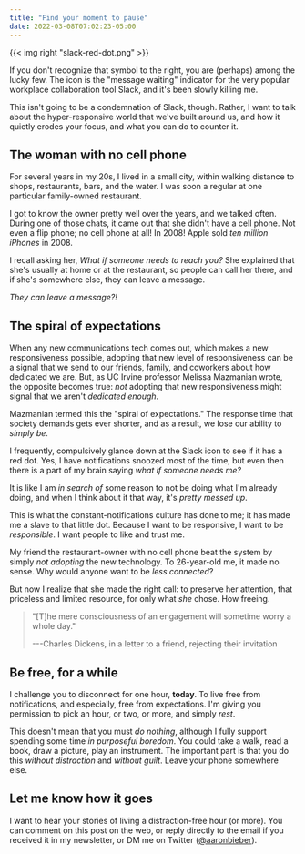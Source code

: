 ```yaml
---
title: "Find your moment to pause"
date: 2022-03-08T07:02:23-05:00
---
```


{{< img right "slack-red-dot.png" >}}

If you don't recognize that symbol to the right, you are (perhaps) among the
lucky few. The icon is the "message waiting" indicator for the very popular
workplace collaboration tool Slack, and it's been slowly killing me.
<!--more-->

This isn't going to be a condemnation of Slack, though. Rather, I want to talk
about the hyper-responsive world that we've built around us, and how it quietly
erodes your focus, and what you can do to counter it.

## The woman with no cell phone

For several years in my 20s, I lived in a small city, within walking distance to
shops, restaurants, bars, and the water. I was soon a regular at one particular
family-owned restaurant.

I got to know the owner pretty well over the years, and we talked often. During
one of those chats, it came out that she didn't have a cell phone. Not even a
flip phone; no cell phone at all! In 2008! Apple sold *ten million iPhones*
in 2008.

I recall asking her, *What if someone needs to reach you?* She explained that
she's usually at home or at the restaurant, so people can call her there, and if
she's somewhere else, they can leave a message.

*They can leave a message?!*

## The spiral of expectations

When any new communications tech comes out, which makes a new responsiveness
possible, adopting that new level of responsiveness can be a signal that we send
to our friends, family, and coworkers about how dedicated we are. But, as UC
Irvine professor Melissa Mazmanian wrote, the opposite becomes true: *not*
adopting that new responsiveness might signal that we aren't *dedicated enough*.

Mazmanian termed this the "spiral of expectations." The response time that
society demands gets ever shorter, and as a result, we lose our ability to
*simply be*.

I frequently, compulsively glance down at the Slack icon to see if it has a red
dot. Yes, I have notifications snoozed most of the time, but even then there is
a part of my brain saying *what if someone needs me?*

It is like I am *in search of* some reason to not be doing what I'm already
doing, and when I think about it that way, it's *pretty messed up*.

This is what the constant-notifications culture has done to me; it has made me a
slave to that little dot. Because I want to be responsive, I want to be
*responsible*. I want people to like and trust me.

My friend the restaurant-owner with no cell phone beat the system by simply *not
adopting* the new technology. To 26-year-old me, it made no sense. Why would
anyone want to be *less connected*?

But now I realize that she made the right call: to preserve her attention, that
priceless and limited resource, for only what *she* chose. How freeing.

> "[T]he mere consciousness of an engagement will sometime worry a whole day."
>
> ---Charles Dickens, in a letter to a friend, rejecting their invitation

## Be free, for a while

I challenge you to disconnect for one hour, **today**. To live free from
notifications, and especially, free from expectations. I'm giving you permission
to pick an hour, or two, or more, and simply *rest*.

This doesn't mean that you must *do nothing*, although I fully support spending
some time *in purposeful boredom*. You could take a walk, read a book, draw a
picture, play an instrument. The important part is that you do this *without
distraction* and *without guilt*. Leave your phone somewhere else.

## Let me know how it goes

I want to hear your stories of living a distraction-free hour (or more). You can
comment on this post on the web, or reply directly to the email if you received
it in my newsletter, or DM me on Twitter ([@aaronbieber][tweet]).

[tweet]: https://www.twitter.com/aaronbieber
